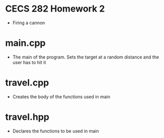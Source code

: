 # CECS 282 Homework 2
* Firing a cannon

# main.cpp
* The main of the program. Sets the target at a random distance and the user has to hit it

# travel.cpp
* Creates the body of the functions used in main

# travel.hpp
* Declares the functions to be used in main